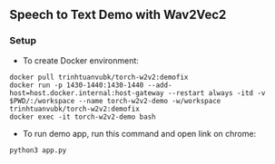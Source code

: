 ## Speech to Text Demo with Wav2Vec2

### Setup

- To create Docker environment:
```
docker pull trinhtuanvubk/torch-w2v2:demofix
docker run -p 1430-1440:1430-1440 --add-host=host.docker.internal:host-gateway --restart always -itd -v $PWD/:/workspace --name torch-w2v2-demo -w/workspace trinhtuanvubk/torch-w2v2:demofix
docker exec -it torch-w2v2-demo bash
```

- To run demo app, run this command and open link on chrome: 
```
python3 app.py
```

